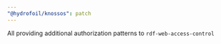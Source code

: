 ```yaml
---
"@hydrofoil/knossos": patch
---
```


All providing additional authorization patterns to `rdf-web-access-control`
